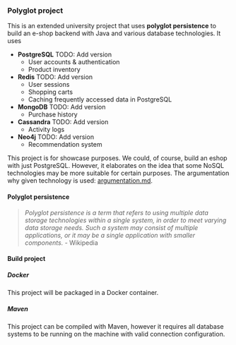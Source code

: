 ### Polyglot project
This is an extended university project that uses **polyglot persistence** to build an e-shop backend with Java and various database technologies. It uses
- **PostgreSQL** TODO: Add version
    - User accounts & authentication
    - Product inventory
- **Redis** TODO: Add version
    - User sessions
    - Shopping carts
    - Caching frequently accessed data in PostgreSQL
- **MongoDB** TODO: Add version
    - Purchase history
- **Cassandra** TODO: Add version
    - Activity logs
- **Neo4j** TODO: Add version
    - Recommendation system

This project is for showcase purposes. We could, of course, build an eshop with just PostgreSQL. However, it elaborates on the idea that some NoSQL technologies may be more suitable for certain purposes. The argumentation why given technology is used: [argumentation.md](docs/argumentation.md).

#### Polyglot persistence
> *Polyglot persistence is a term that refers to using multiple data storage technologies within a single system, in order to meet varying data storage needs. Such a system may consist of multiple applications, or it may be a single application with smaller components.* - Wikipedia

#### Build project
##### Docker
This project will be packaged in a Docker container.

##### Maven
This project can be compiled with Maven, however it requires all database systems to be running on the machine with valid connection configuration.